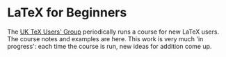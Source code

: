 LaTeX for Beginners
===================

The [UK TeX Users' Group](http://uk.tug.org) periodically runs a course for new
LaTeX users. The course notes and examples are here. This work is very much
'in progress': each time the course is run, new ideas for addition come up.